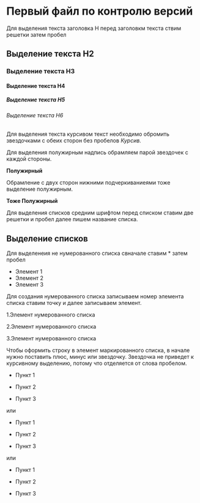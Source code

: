 # Первый файл по контролю версий

Для выделения текста заголовка H перед заголовкм текста ствим решетки затем пробел

## Выделение текста H2
### Выделение текста H3
#### Выделение текста H4
##### Выделение текста H5
###### Выделение текста H6


Для выделения текста курсивом текст необходимо обромить звездочками с обеих сторон без пробелов *Курсив.*

Для выделения полужирным надпись обрамляем парой звездочек  с каждой стороны.

**Полужирный**

Обрамление с двух сторон нижними подчеркиваниеями тоже  выделение полужирным.


__Тоже Полужирный__ 

Для выделения списков средним шрифтом перед списком ставим две решетки и пробел далее пишем название списка.

## Выделение списков

Для выделенеия не нумерованного списка свначале ставим * затем пробел 

* Элемент 1
* Элемент 2
* Элемент 3

Для создания нумерованного списка записываем номер элемента списка ставим точку и далее записываем элемент.

1.Элемент нумерованного списка

2.Элемент нумерованного списка

3.Элемент нумерованного списка

Чтобы оформить строку в элемент маркированного списка, в начале нужно поставить плюс, минус или звездочку. Звездочка не приведет к курсивному выделению, потому что отделяется от слова пробелом.

- Пункт 1

- Пункт 2

- Пункт 3

или

+ Пункт 1

+ Пункт 2

+ Пункт 3

или

* Пункт 1

* Пункт 2

* Пункт 3







